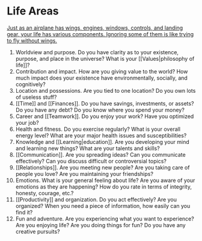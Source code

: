 # Life Areas

[Just as an airplane has wings, engines, windows, controls, and landing gear, your life has various components. Ignoring some of them is like trying to fly without wings.](https://alexvermeer.com/life-areas/)

1. Worldview and purpose. Do you have clarity as to your existence, purpose, and place in the universe? What is your [[Values|philosophy of life]]?
2. Contribution and impact. How are you giving value to the world? How much impact does your existence have environmentally, socially, and cognitively?
3. Location and possessions. Are you tied to one location? Do you own lots of useless stuff?
4. [[Time]] and [[Finances]]. Do you have savings, investments, or assets? Do you have any debt? Do you know where you spend your money?
5. Career and [[Teamwork]]. Do you enjoy your work? Have you optimized your job?
6. Health and fitness. Do you exercise regularly? What is your overall energy level? What are your major health issues and susceptibilities?
7. Knowledge and [[Learning|education]]. Are you developing your mind and learning new things? What are your talents and skills?
8. [[Communication]]. Are you spreading ideas? Can you communicate effectively? Can you discuss difficult or controversial topics?
9. [[Relationships]]. Are you meeting new people? Are you taking care of people you love? Are you maintaining your friendships?
10. Emotions. What is your general feeling about life? Are you aware of your emotions as they are happening? How do you rate in terms of integrity, honesty, courage, etc.?
11. [[Productivity]] and organization. Do you act effectively? Are you organized? When you need a piece of information, how easily can you find it?
12. Fun and adventure. Are you experiencing what you want to experience? Are you enjoying life? Are you doing things for fun? Do you have any creative pursuits?
